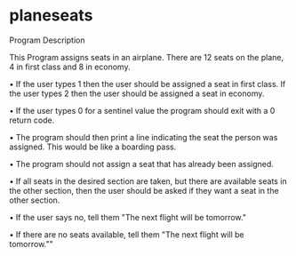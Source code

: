# planeseats
Program Description

This Program assigns seats in an airplane. There are 12 seats on the plane, 4 in first class and 8 in economy.

•  If the user types 1 then the user should be assigned a seat in first class. If the user types 2 then the user should be assigned a seat in economy.

•  If the user types 0 for a sentinel value the program should exit with a 0 return code.

•  The program should then print a line indicating the seat the person was assigned. This would be like a boarding pass.

•  The program should not assign a seat that has already been assigned. 

•  If all seats in the desired section are taken, but there are available seats in the other section, then the user should be asked if they want a seat in the other section.

•  If the user says no, tell them "The next flight will be tomorrow."

•  If there are no seats available, tell them "The next flight will be tomorrow.""
